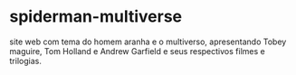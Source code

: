 # spiderman-multiverse
  site  web com tema do homem aranha e o multiverso, apresentando  Tobey maguire, Tom Holland e Andrew Garfield e seus respectivos filmes e trilogias.
